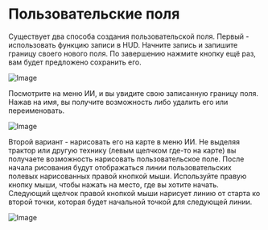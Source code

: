 # Пользовательские поля


Существует два способа создания пользовательской поля.
Первый - использовать функцию записи в HUD.
Начните запись и запишите границу своего нового поля.
По завершению нажмите кнопку ещё раз, вам будет предложено сохранить его.


![Image](images/recordcustomhelp_0_0_765_510.png)


Посмотрите на меню ИИ, и вы увидите свою записанную границу поля.
Нажав на имя, вы получите возможность либо удалить его или переименовать.


![Image](images/donecustomhelp_0_0_765_510.png)


Второй вариант - нарисовать его на карте в меню ИИ.
Не выделяя трактор или другую технику (левым щелчком где-то на карте) вы получаете возможность нарисовать пользовательское поле.
После начала рисования будут отображаться линии пользовательских полевых нарисованных правой кнопкой мыши.
Используйте правую кнопку мыши, чтобы нажать на место, где вы хотите начать.
Следующий щелчок правой кнопкой мыши нарисует линию от старта ко второй точки, которая будет начальной точкой для следующей линии.


![Image](images/drawcustomhelp_0_0_765_510.png)

